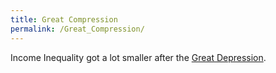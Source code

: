 ```yaml
---
title: Great Compression
permalink: /Great_Compression/
---
```


Income Inequality got a lot smaller after the [Great
Depression](Great_Depression.md "wikilink").